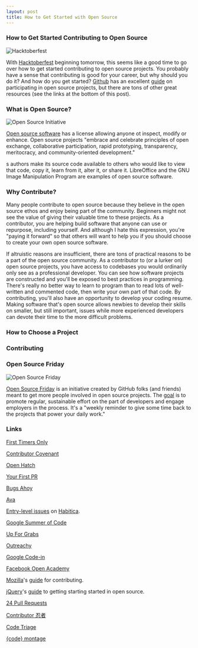 ```yaml
---
layout: post
title: How to Get Started with Open Source
---
```


<h3>How to Get Started Contributing to Open Source</h3> 

![Hacktoberfest]({{https://hacktoberfest.digitalocean.com/}}../assets/hacktoberfest.jpg)

With [Hacktoberfest](https://hacktoberfest.digitalocean.com/) beginning tomorrow, this seems like a good time to go over how to get started contributing to open source projects. You probably have a sense that contributing is good for your career, but why should you do it? And how do you get started? [Github](https://github.com/github) has an excellent [guide](https://opensource.guide/how-to-contribute/) on participating in open source projects, but there are tons of other great resources (see the links at the bottom of this post). 

<h3>What is Open Source?</h3>

![Open Source Initiative]({{https://opensource.org/}}../assets/Opensource.svg)

[Open source software](https://opensource.com/resources/what-open-source) has a license allowing anyone ot inspect, modify or enhance. Open source projects "embrace and celebrate principles of open exchange, collaborative participation, rapid prototyping, transparency, meritocracy, and community-oriented development." 

s authors make its source code available to others who would like to view that code, copy it, learn from it, alter it, or share it. LibreOffice and the GNU Image Manipulation Program are examples of open source software.

<h3>Why Contribute?</h3>

Many people contribute to open source because they believe in the open source ethos and enjoy being part of the community. Beginners might not see the value of giving their valuable time to these projects. As a contributor, you are helping build software that anyone can use or repurpose, including yourself. And although I hate this expression, you're "paying it forward" so that others will want to help you if you should choose to create your own open source software. 

If altruistic reasons are insufficient, there are tons of practical reasons to be a part of the open source community. As a contributor to (or a lurker on) open source projects, you have access to codebases you would ordinarily only see as a professional developer. You can see how software projects are constructed and you'll be exposed to best practices in programming. There's really no better way to learn to program than to read lots of well-written and commented code, then write your own part of that code. By contributing, you'll also have an opportunity to develop your coding resume. Making software that's open source allows newbies to develop their skills on smaller, but still important, issues while more experienced developers can devote their time to the more difficult problems. 


<h3>How to Choose a Project</h3>

<h3>Contributing</h3>

<h3>Open Source Friday</h3>

![Open Source Friday]({{https://opensourcefriday.com/}}../assets/openSourceFriday.jpg)

[Open Source Friday](https://opensourcefriday.com/) is an initiative created by GitHub folks (and friends) meant to get more people involved in open source projects. The [goal](https://opensource.com/article/17/6/open-source-friday-give-back) is to promote regular, sustainable effort on the part of developers and engage employers in the process. It's a "weekly reminder to give some time back to the projects that power your daily work."

<h3>Links</h3>

[First Timers Only](http://www.firsttimersonly.com/)

[Contributor Covenant](https://www.contributor-covenant.org/)

[Open Hatch](https://openhatch.org/)

[Your First PR](https://twitter.com/yourfirstpr)

[Bugs Ahoy](https://www.joshmatthews.net/bugsahoy/?simple=1)

[Ava](https://github.com/avajs/ava)

[Entry-level issues](https://github.com/HabitRPG/habitica/issues?q=is:open+is:issue+label:%22entry+level+coding%22) on [Habitica](https://github.com/HabitRPG/habitica).

[Google Summer of Code](https://developers.google.com/open-source/gsoc/)

[Up For Grabs](http://up-for-grabs.net/#/)

[Outreachy](https://www.outreachy.org/)

[Google Code-in](https://developers.google.com/open-source/gci/)

[Facebook Open Academy](https://www.facebook.com/OpenAcademyProgram)

[Mozilla](https://www.mozilla.org/en-US/contribute/)'s [guide](https://developer.mozilla.org/en-US/docs/Mozilla/Developer_guide/Introduction) for contributing. 

[jQuery](https://jquery.org/)'s [guide](https://contribute.jquery.org/open-source/) to getting starting started in open source. 

[24 Pull Requests](https://24pullrequests.com/)

[Contributor 忍者](https://contributor.ninja/)

[Code Triage](https://www.codetriage.com/)

[{code} montage](https://www.codemontage.com/)
